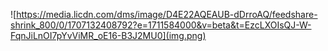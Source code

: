 ![https://media.licdn.com/dms/image/D4E22AQEAUB-dDrroAQ/feedshare-shrink_800/0/1707132408792?e=1711584000&v=beta&t=EzcLXOIsQJ-W-FqnJiLnOI7pYvViMR_oE16-B3J2MU0](img.png)
